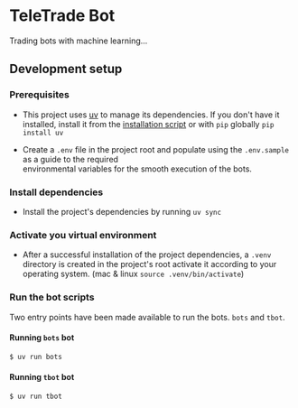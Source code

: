 # TeleTrade Bot

Trading bots with machine learning...

## Development setup

### Prerequisites

- This project uses [uv](https://docs.astral.sh/uv/) to manage its dependencies. If you don't
have it installed, install it from the [installation script](https://docs.astral.sh/uv/getting-started/installation/) 
or with `pip` globally `pip install uv`

- Create a `.env` file in  the project root and populate using the `.env.sample` as a guide  to the  required  
environmental variables for the smooth execution of the bots.

### Install dependencies

- Install the project's dependencies by running `uv sync`

### Activate you virtual environment

- After a successful installation of the project dependencies, a `.venv` directory is created in the project's
root activate it according to your operating system. (mac & linux `source .venv/bin/activate`)

### Run the bot scripts

Two entry points have been made available to run the bots. `bots` and `tbot`. 

#### Running `bots` bot
```bash
$ uv run bots
```
#### Running `tbot` bot
```bash
$ uv run tbot
```